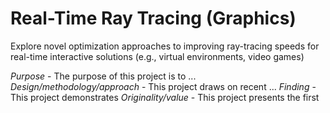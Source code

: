 # Real-Time Ray Tracing (Graphics)

Explore novel optimization approaches to improving ray-tracing speeds for real-time interactive solutions (e.g., virtual environments, video games)


*Purpose* - The purpose of this project is to ...
*Design/methodology/approach* - This project draws on recent ...
*Finding* - This project demonstrates
*Originality/value* - This project presents the first 
